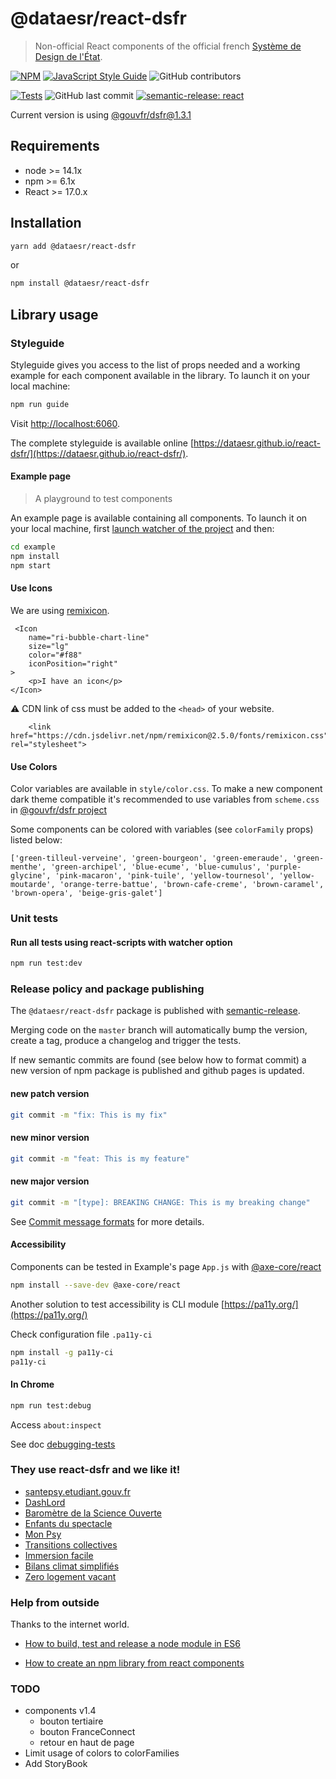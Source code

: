 # @dataesr/react-dsfr

> Non-official React components of the official french [Système de Design de l'État](https://gouvfr.atlassian.net/wiki/spaces/DB/overview?homepageId=145359476).

[![NPM](https://img.shields.io/npm/v/@dataesr/react-dsfr.svg)](https://www.npmjs.com/package/@dataesr/react-dsfr) [![JavaScript Style Guide](https://img.shields.io/badge/code_style-standard-brightgreen.svg)](https://standardjs.com) ![GitHub contributors](https://img.shields.io/github/contributors-anon/dataesr/react-dsfr?color=%23E52B50%20)

[![Tests](https://github.com/dataesr/react-dsfr/actions/workflows/tests.yml/badge.svg?branch=master)](https://github.com/dataesr/react-dsfr/actions/workflows/tests.yml) ![GitHub last commit](https://img.shields.io/github/last-commit/dataesr/react-dsfr?color=purple) [![semantic-release: react](https://img.shields.io/badge/semantic--release-react-e10079?logo=semantic-release)](https://github.com/semantic-release/semantic-release)

Current version is using [@gouvfr/dsfr@1.3.1](https://www.npmjs.com/package/@gouvfr/dsfr)

## Requirements

* node >= 14.1x
* npm >= 6.1x
* React >= 17.0.x

## Installation

```bash
yarn add @dataesr/react-dsfr
```
or 
```bash
npm install @dataesr/react-dsfr
```

## Library usage

### Styleguide

Styleguide gives you access to the list of props needed and a working example for each component available in the library. To launch it on your local machine:

```bash
npm run guide
```
Visit [http://localhost:6060](http://localhost:6060).

The complete styleguide is available online [https://dataesr.github.io/react-dsfr/](https://dataesr.github.io/react-dsfr/).

#### Example page

> A playground to test components

An example page is available containing all components. To launch it on your local machine, first [launch watcher of the project](#generate-and-watch-dist-folder-containing-bundles) and then:

```bash
cd example
npm install 
npm start
```

#### Use Icons

We are using [remixicon](https://remixicon.com/).

```
 <Icon
    name="ri-bubble-chart-line"
    size="lg"
    color="#f88"
    iconPosition="right"
>
    <p>I have an icon</p>
</Icon>
```

:warning: CDN link of css must be added to the `<head>` of your website.

```
    <link href="https://cdn.jsdelivr.net/npm/remixicon@2.5.0/fonts/remixicon.css" rel="stylesheet">
```

#### Use Colors

Color variables are available in `style/color.css`. To make a new component dark theme compatible it's recommended to use variables from `scheme.css` in [@gouvfr/dsfr project](https://www.npmjs.com/package/@gouvfr/dsfr)

Some components can be colored with variables (see `colorFamily` props) listed below:
```
['green-tilleul-verveine', 'green-bourgeon', 'green-emeraude', 'green-menthe', 'green-archipel', 'blue-ecume', 'blue-cumulus', 'purple-glycine', 'pink-macaron', 'pink-tuile', 'yellow-tournesol', 'yellow-moutarde', 'orange-terre-battue', 'brown-cafe-creme', 'brown-caramel', 'brown-opera', 'beige-gris-galet']
```

### Unit tests

#### Run all tests using react-scripts with watcher option

```bash
npm run test:dev
```

### Release policy and package publishing 

The `@dataesr/react-dsfr` package is published with [semantic-release](https://github.com/semantic-release/semantic-release).

Merging code on the `master` branch will automatically bump the version, create a tag, produce a changelog and trigger the tests.

If new semantic commits are found (see below how to format commit) a new version of npm package is published and github pages is updated.

#### new patch version
```bash
git commit -m "fix: This is my fix"
```

#### new minor version
```bash
git commit -m "feat: This is my feature"
```

#### new major version
```bash
git commit -m "[type]: BREAKING CHANGE: This is my breaking change"
```

See [Commit message formats](https://github.com/angular/angular/blob/master/CONTRIBUTING.md#-commit-message-format) for more details.

#### Accessibility

Components can be tested in Example's page `App.js` with [@axe-core/react](https://www.npmjs.com/package/@axe-core/react)

```bash
npm install --save-dev @axe-core/react
```

Another solution to test accessibility is CLI module [https://pa11y.org/](https://pa11y.org/)

Check configuration file `.pa11y-ci`

```bash
npm install -g pa11y-ci
pa11y-ci
```

#### In Chrome

```bash
npm run test:debug
```

Access `about:inspect`

See doc [debugging-tests](https://create-react-app.dev/docs/debugging-tests/)

### They use react-dsfr and we like it!

* [santepsy.etudiant.gouv.fr](https://santepsy.etudiant.gouv.fr)
* [DashLord](https://dashlord.incubateur.net)
* [Baromètre de la Science Ouverte](https://barometredelascienceouverte.esr.gouv.fr)
* [Enfants du spectacle](https://enfants-du-spectacle.fabrique.social.gouv.fr)
* [Mon Psy](https://monpsy.sante.gouv.fr)
* [Transitions collectives](https://transitions-collectives.fabrique.social.gouv.fr)
* [Immersion facile](https://immersion-facile.beta.gouv.fr)
* [Bilans climat simplifiés](https://bilans-climat-simplifies.ademe.fr)
* [Zero logement vacant](https://zerologementvacant.beta.gouv.fr)


### Help from outside

Thanks to the internet world.

* [How to build, test and release a node module in ES6 ](https://dev.to/whitep4nth3r/how-to-build-test-and-release-a-node-module-in-es6-296b)

* [How to create an npm library from react components](https://dev.to/jimjunior/how-to-create-an-npm-library-from-react-components-2m2)

### TODO
* components v1.4
  * bouton tertiaire
  * bouton FranceConnect
  * retour en haut de page
* Limit usage of colors to colorFamilies
* Add StoryBook
